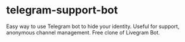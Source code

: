 # telegram-support-bot
Easy way to use Telegram bot to hide your identity. Useful for support, anonymous channel management. Free clone of Livegram Bot.
